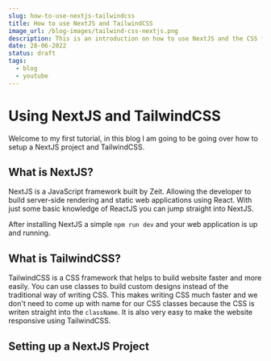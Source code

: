 ```yaml
---
slug: how-to-use-nextjs-tailwindcss
title: How to use NextJS and TailwindCSS
image_url: /blog-images/tailwind-css-nextjs.png
description: This is an introduction on how to use NextJS and the CSS framework called TailwindCSS
date: 28-06-2022
status: draft
tags:
  - blog
  - youtube
---
```


# Using NextJS and TailwindCSS

Welcome to my first tutorial, in this blog I am going to be going over how to setup a NextJS project and TailwindCSS.

## What is NextJS?

NextJS is a JavaScript framework built by Zeit. Allowing the developer to build server-side rendering and static web applications using React. With just some basic knowledge of ReactJS you can jump straight into NextJS. 

After installing NextJS a simple `npm run dev` and your web application is up and running. 

## What is TailwindCSS?

TailwindCSS is a CSS framework that helps to build website faster and more easily. You can use classes to build custom designs instead of the traditional way of writing CSS. This makes writing CSS much faster and we don't need to come up with name for our CSS classes because the CSS is writen straight into the `className`. It is also very easy to make the website responsive using TailwindCSS.

## Setting up a NextJS Project

